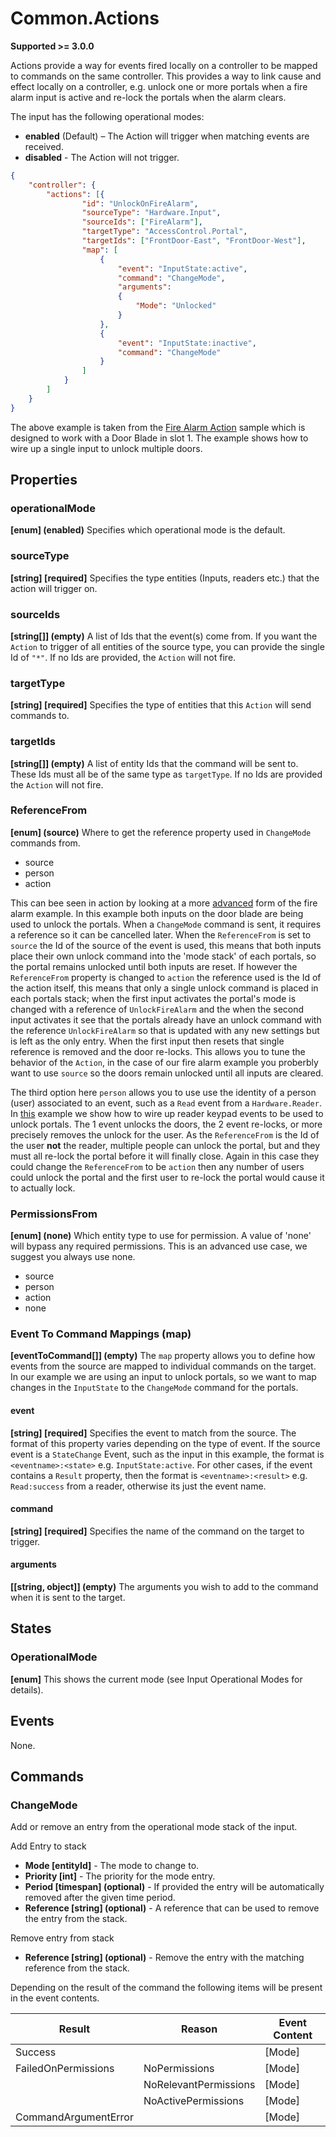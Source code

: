 # Common.Actions

**Supported >= 3.0.0**

Actions provide a way for events fired locally on a controller to be mapped to commands on the same controller.
This provides a way to link cause and effect locally on a controller, e.g. unlock one or more portals when a 
fire alarm input is active and re-lock the portals when the alarm clears.

The input has the following operational modes:

- **enabled** (Default) – The Action will trigger when matching events are received.
- **disabled** - The Action will not trigger.

````json
{
    "controller": {
        "actions": [{
                "id": "UnlockOnFireAlarm",
                "sourceType": "Hardware.Input",
                "sourceIds": ["FireAlarm"],
                "targetType": "AccessControl.Portal",
                "targetIds": ["FrontDoor-East", "FrontDoor-West"],
                "map": [
                    {
                        "event": "InputState:active",
                        "command": "ChangeMode",
                        "arguments":
                        {
                            "Mode": "Unlocked"
                        }
                    },
                    {
                        "event": "InputState:inactive",
                        "command": "ChangeMode"
                    }
                ]
            }
        ]
    }
}
````

The above example is taken from the [Fire Alarm Action](../Samples/ApplicationConfiguration/FireAlarmAction.json) sample
which is designed to work with a Door Blade in slot 1.  The example shows how to wire up a single input to
unlock multiple doors.

## Properties

### operationalMode

**[enum] (enabled)** Specifies which operational mode is the default.

### sourceType

**[string] [required]** Specifies the type entities (Inputs, readers etc.) that the action will trigger on.

### sourceIds

**[string[]] (empty)** A list of Ids that the event(s) come from. If you want the `Action` to trigger of all entities of the source type, you can provide the single Id of `"*"`.  If no Ids are provided, the `Action` will not fire.

### targetType

**[string] [required]** Specifies the type of entities that this `Action` will send commands to.

### targetIds

**[string[]] (empty)** A list of entity Ids that the command will be sent to.  These Ids must all be of the same type as `targetType`.  If no Ids are provided the `Action` will not fire.

### ReferenceFrom

**[enum] (source)** Where to get the reference property used in `ChangeMode` commands from.

- source
- person
- action

This can bee seen in action by looking at a more [advanced](../Samples/ApplicationConfiguration/FireAlarmActionAdvanced.json) form of the fire alarm example. In this example both inputs on the door blade are being used to unlock the portals.  When a `ChangeMode` command is sent, it requires a reference so it can be cancelled later.  When the `ReferenceFrom` is set to `source` the Id of the source of the event is used, this means that both inputs place their own unlock command into the 'mode stack' of each portals, so the portal remains unlocked until both inputs are reset.  If however the `ReferenceFrom` property is changed to `action` the reference used is the Id of the action itself, this means that only a single unlock command is placed in each portals stack; when the first input activates the portal's mode is changed with a reference of `UnlockFireAlarm` and the when the second input activates it see that the portals already have an unlock command with the reference `UnlockFireAlarm` so that is updated with any new settings but is left as the only entry.  When the first input then resets that single reference is removed and the door re-locks.  This allows you to tune the behavior of the `Action`, in the case of our fire alarm example you proberbly want to use `source` so the doors remain unlocked until all inputs are cleared.

The third option here `person` allows you to use use the identity of a person (user) associated to an event, such as a `Read` event from a `Hardware.Reader`.  In [this](../Samples/ApplicationConfiguration/ReaderCommandsUnlockPortal.json) example we show how to wire up reader keypad events to be used to unlock portals.  The 1 event unlocks the doors, the 2 event re-locks, or more precisely removes the unlock for the user. As the `ReferenceFrom` is the Id of the user **not** the reader, multiple people can unlock the portal, but and they must all re-lock the portal before it will finally close.  Again in this case they could change the `ReferenceFrom` to be `action` then any number of users could unlock the portal and the first user to re-lock the portal would cause it to actually lock.

### PermissionsFrom

**[enum] (none)** Which entity type to use for permission. A value of 'none' will bypass any required permissions. This is an advanced use case, we suggest you always use none.

- source
- person
- action
- none

### Event To Command Mappings (map)

**[eventToCommand[]] (empty)** The `map` property allows you to define how events from the source are mapped to individual commands on the target.  In our example we are using an input to unlock portals, so we want to map changes in the `InputState` to the `ChangeMode` command for the portals.

#### event

**[string] [required]** Specifies the event to match from the source.  The format of this property varies depending on the type of event.  If the source event is a `StateChange` Event, such as the input in this example, the format is `<eventname>:<state>` e.g. `InputState:active`.  For other cases, if the event contains a `Result` property, then the format is `<eventname>:<result>` e.g. `Read:success` from a reader, otherwise its just the event name.

#### command

**[string] [required]** Specifies the name of the command on the target to trigger.

#### arguments

**[[string, object]] (empty)** The arguments you wish to add to the command when it is sent to the target.

## States

### OperationalMode

**[enum]** This shows the current mode (see Input Operational Modes for
details).

## Events

None.

## Commands

### ChangeMode

Add or remove an entry from the operational mode stack of the input.

Add Entry to stack

- **Mode [entityId]** - The mode to change to.
- **Priority [int]** - The priority for the mode entry.
- **Period [timespan] (optional)** - If provided the entry will be automatically
  removed after the given time period.
- **Reference [string] (optional)** - A reference that can be used to remove the
  entry from the stack.

Remove entry from stack

- **Reference [string] (optional)** - Remove the entry with the matching reference
  from the stack.

Depending on the result of the command the following items will be present in the
event contents.

| **Result**           | **Reason**            |   **Event Content** |
|----------------------|-----------------------|---------------------|
| Success              |                       | [Mode]              |
| FailedOnPermissions  | NoPermissions         | [Mode]              |
|                      | NoRelevantPermissions | [Mode]              |
|                      | NoActivePermissions   | [Mode]              |
| CommandArgumentError |                       | [Mode]              |
